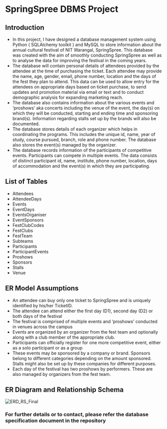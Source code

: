 # SpringSpree DBMS Project 
## Introduction
* In this project, I have designed a database management system using Python ( SQLAlchemy toolkit ) and MySQL to store information about the annual cultural festival of NIT Warangal, SpringSpree. This database was created with the aim of smoothly conducting SpringSpree as well as to analyse the data for improving the festival in the coming years. 
* The database will contain personal details of attendees provided by the attendee at the time of purchasing the ticket. Each attendee may provide the name, age, gender, email, phone number, location and the days of the fest they plan to attend. This data can be used to allow entry for the attendees on appropriate days based on ticket purchase, to send updates and promotion material via email or text and to conduct demographic analysis for expanding marketing reach.  
* The database also contains information about the various events and ‘proshows’ aka concerts including the venue of the event, the day(s) on which they will be conducted, starting and ending time and sponsoring brand(s). Information regarding stalls set up by the brands will also be documented. 
* The database stores details of each organizer which helps in coordinating the programs. This includes the unique id, name, year of study, course pursued, branch, role and phone number. The database also stores the event(s) managed by the organizer. 
* The database records information of the participants of competitive events. Participants can compete in multiple events. The data consists of distinct participant id, name, institute, phone number, location, days of accommodation and the event(s) in which they are participating. 

## List of Tables 
* Attendees
* AttendeeDays
* Events
* EventDays
* EventsOrganiser
* EventSponsors
* FestClubCodes
* FestClubs
* FestTeam
* Subteams
* Participants
* ParticipantEvents
* Proshows
* Sponsors
* Stalls
* Venue

## ER Model Assumptions
*	An attendee can buy only one ticket to SpringSpree and is uniquely identified by his/her TicketID. 
*	The attendee can attend either the first day (D1), second day (D2) or both days of the festival
*	The festival is comprised of multiple events and ‘proshows’ conducted in venues across the campus
*	Events are organized by an organizer from the fest team and optionally along with a club member of the appropriate club. 
*	Participants can officially register for one more competitive event, either as a solo participant or as a group
*	These events may be sponsored by a company or brand. Sponsors belong to different categories depending on the amount sponsored. Stalls might also be set up by these companies for different purposes.
*	Each day of the festival has two proshows by performers. These are also managed by organizers from the fest team.

## ER Diagram and Relationship Schema
![ERD_RS_Final](https://github.com/user-attachments/assets/12897f75-848a-4f96-9f97-39fd83bfa558)

### For further details or to contact, please refer the database specification document in the repository
